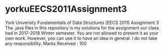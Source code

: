 # yorkuEECS2011Assignment3
York University Fundamentals of Data Structures (EECS 2011) Assignment 3 The .java files in this repository is my solutions for the assignment our class had in 2017-2018 Winter semester. You are not allowed to present it as your own work. However, you can use it to have an idea in general. I do not take any responsibility. Marks Received : 100
